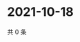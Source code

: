# 2021-10-18

共 0 条

<!-- BEGIN -->
<!-- 最后更新时间 Mon Oct 18 2021 23:20:32 GMT+0800 (China Standard Time) -->

<!-- END -->
